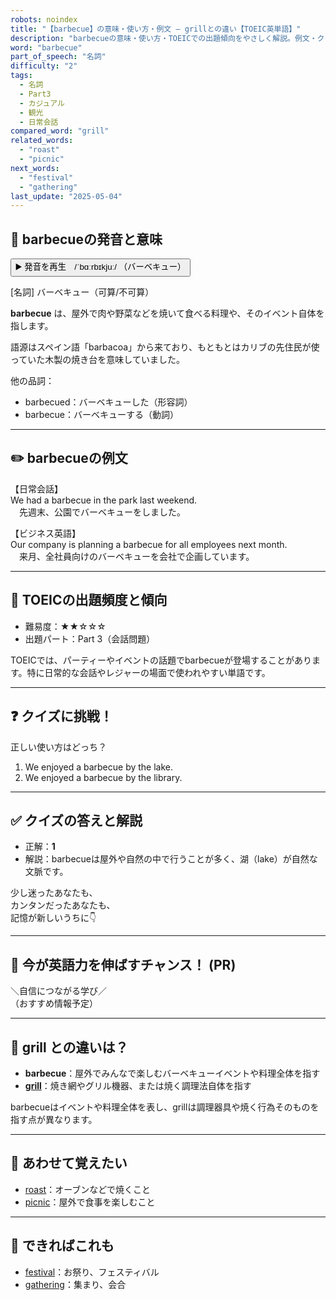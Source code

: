 ```yaml
---
robots: noindex
title: "【barbecue】の意味・使い方・例文 ― grillとの違い【TOEIC英単語】"
description: "barbecueの意味・使い方・TOEICでの出題傾向をやさしく解説。例文・クイズ付きでgrillとの違いもわかりやすく学べます。"
word: "barbecue"
part_of_speech: "名詞"
difficulty: "2"
tags:
  - 名詞
  - Part3
  - カジュアル
  - 観光
  - 日常会話
compared_word: "grill"
related_words:
  - "roast"
  - "picnic"
next_words:
  - "festival"
  - "gathering"
last_update: "2025-05-04"
---
```


## 🔰 barbecueの発音と意味

<button class="play-audio" onclick="playTTS('barbecue')">
  <span class="play-audio-main">
    ▶️ 発音を再生　/ˈbɑːrbɪkjuː/
  </span>
  <span class="play-audio-sub">
    （バーベキュー）
  </span>
</button>

[名詞] バーベキュー（可算/不可算）

**barbecue** は、屋外で肉や野菜などを焼いて食べる料理や、そのイベント自体を指します。

語源はスペイン語「barbacoa」から来ており、もともとはカリブの先住民が使っていた木製の焼き台を意味していました。

他の品詞：  
- barbecued：バーベキューした（形容詞）
- barbecue：バーベキューする（動詞）

---

## ✏️ barbecueの例文

【日常会話】  
We had a barbecue in the park last weekend.  
　先週末、公園でバーベキューをしました。

【ビジネス英語】  
Our company is planning a barbecue for all employees next month.  
　来月、全社員向けのバーベキューを会社で企画しています。

---

## 🎯 TOEICの出題頻度と傾向

- 難易度：★★☆☆☆
- 出題パート：Part 3（会話問題）

TOEICでは、パーティーやイベントの話題でbarbecueが登場することがあります。特に日常的な会話やレジャーの場面で使われやすい単語です。

---

## ❓ クイズに挑戦！

正しい使い方はどっち？

1. We enjoyed a barbecue by the lake.  
2. We enjoyed a barbecue by the library.

---

## ✅ クイズの答えと解説

- 正解：**1**
- 解説：barbecueは屋外や自然の中で行うことが多く、湖（lake）が自然な文脈です。

少し迷ったあなたも、  
カンタンだったあなたも、  
記憶が新しいうちに👇️

---

## 🚀 今が英語力を伸ばすチャンス！ (PR)

<div class="info-center">
＼自信につながる学び／<br>  
（おすすめ情報予定）
</div>

---

## 🤔  grill との違いは？

- **barbecue**：屋外でみんなで楽しむバーベキューイベントや料理全体を指す
- **[grill](/grill)**：焼き網やグリル機器、または焼く調理法自体を指す

barbecueはイベントや料理全体を表し、grillは調理器具や焼く行為そのものを指す点が異なります。

---

## 🧩 あわせて覚えたい

- [roast](/roast)：オーブンなどで焼くこと
- [picnic](/picnic)：屋外で食事を楽しむこと

---

## 📖 できればこれも

- [festival](/festival)：お祭り、フェスティバル
- [gathering](/gathering)：集まり、会合

<!-- cvid: aid45_bid18 -->
